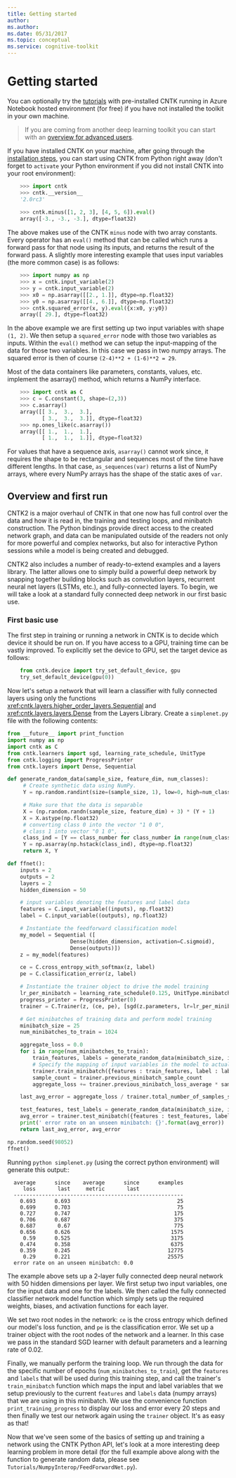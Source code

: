 ```yaml
---
title: Getting started
author: 
ms.author: 
ms.date: 05/31/2017
ms.topic: conceptual
ms.service: cognitive-toolkit
---
```


# Getting started 

You can optionally try the [tutorials](https://notebooks.azure.com/cntk/libraries/tutorials) with pre-installed CNTK running in Azure Notebook hosted environment (for free) if you have not installed the toolkit in your own machine.

> If you are coming from another deep learning toolkit you can start with an [overview for advanced users](https://github.com/Microsoft/CNTK/blob/v2.0.rc3/Tutorials/CNTK_200_GuidedTour.ipynb).

If you have installed CNTK on your machine, after going through the [installation steps](/cognitive-toolkit/Setup-CNTK-on-your-machine),
you can start using CNTK from Python right away (don't forget to ``activate`` your Python environment if you did not install CNTK into your root environment):

```python
    >>> import cntk
    >>> cntk.__version__
    '2.0rc3'
    
    >>> cntk.minus([1, 2, 3], [4, 5, 6]).eval()
    array([-3., -3., -3.], dtype=float32)
```
The above makes use of the CNTK `minus` node with two array constants. Every operator has an `eval()` method that can be called which runs a forward 
pass for that node using its inputs, and returns the result of the forward pass. A slightly more interesting example that uses input variables (the 
more common case) is as follows:

```python
    >>> import numpy as np
    >>> x = cntk.input_variable(2)
    >>> y = cntk.input_variable(2)
    >>> x0 = np.asarray([[2., 1.]], dtype=np.float32)
    >>> y0 = np.asarray([[4., 6.]], dtype=np.float32)
    >>> cntk.squared_error(x, y).eval({x:x0, y:y0})
    array([ 29.], dtype=float32)
```

In the above example we are first setting up two input variables with shape `(1, 2)`. We then setup a `squared_error` node with those two variables as 
inputs. Within the `eval()` method we can setup the input-mapping of the data for those two variables. In this case we pass in two numpy arrays. 
The squared error is then of course `(2-4)**2 + (1-6)**2 = 29`.

Most of the data containers like parameters, constants, values, etc. implement
the asarray() method, which returns a NumPy interface.

```python
    >>> import cntk as C
    >>> c = C.constant(3, shape=(2,3))
    >>> c.asarray()
    array([[ 3.,  3.,  3.],
           [ 3.,  3.,  3.]], dtype=float32)
    >>> np.ones_like(c.asarray())
    array([[ 1.,  1.,  1.],
           [ 1.,  1.,  1.]], dtype=float32)
```

For values that have a sequence axis, `asarray()` cannot work since, it requires
the shape to be rectangular and sequences most of the time have different
lengths. In that case, `as_sequences(var)` returns a list of NumPy arrays,
where every NumPy arrays has the shape of the static axes of `var`.

## Overview and first run

CNTK2 is a major overhaul of CNTK in that one now has full control over the data and how it is read in, the training and testing loops, and minibatch 
construction. The Python bindings provide direct access to the created network graph, and data can be manipulated outside of the readers not only 
for more powerful and complex networks, but also for interactive Python sessions while a model is being created and debugged.

CNTK2 also includes a number of ready-to-extend examples and a layers library. The latter allows one to simply build a powerful deep network by 
snapping together building blocks such as convolution layers, recurrent neural net layers (LSTMs, etc.), and fully-connected layers. To begin, we will take a 
look at a standard fully connected deep network in our first basic use.

### First basic use

The first step in training or running a network in CNTK is to decide which device it should be run on. If you have access to a GPU, training time 
can be vastly improved. To explicitly set the device to GPU, set the target device as follows:

```python
    from cntk.device import try_set_default_device, gpu
    try_set_default_device(gpu(0))
```

Now let's setup a network that will learn a classifier with fully connected layers using only the functions <xref:cntk.layers.higher_order_layers.Sequential>
and <xref:cntk.layers.layers.Dense> from the Layers Library. Create a `simplenet.py` file with the following contents:

```python
from __future__ import print_function
import numpy as np
import cntk as C
from cntk.learners import sgd, learning_rate_schedule, UnitType
from cntk.logging import ProgressPrinter
from cntk.layers import Dense, Sequential

def generate_random_data(sample_size, feature_dim, num_classes):
     # Create synthetic data using NumPy.
     Y = np.random.randint(size=(sample_size, 1), low=0, high=num_classes)

     # Make sure that the data is separable
     X = (np.random.randn(sample_size, feature_dim) + 3) * (Y + 1)
     X = X.astype(np.float32)
     # converting class 0 into the vector "1 0 0",
     # class 1 into vector "0 1 0", ...
     class_ind = [Y == class_number for class_number in range(num_classes)]
     Y = np.asarray(np.hstack(class_ind), dtype=np.float32)
     return X, Y

def ffnet():
    inputs = 2
    outputs = 2
    layers = 2
    hidden_dimension = 50

    # input variables denoting the features and label data
    features = C.input_variable((inputs), np.float32)
    label = C.input_variable((outputs), np.float32)

    # Instantiate the feedforward classification model
    my_model = Sequential ([
                    Dense(hidden_dimension, activation=C.sigmoid),
                    Dense(outputs)])
    z = my_model(features)

    ce = C.cross_entropy_with_softmax(z, label)
    pe = C.classification_error(z, label)

    # Instantiate the trainer object to drive the model training
    lr_per_minibatch = learning_rate_schedule(0.125, UnitType.minibatch)
    progress_printer = ProgressPrinter(0)
    trainer = C.Trainer(z, (ce, pe), [sgd(z.parameters, lr=lr_per_minibatch)], [progress_printer])

    # Get minibatches of training data and perform model training
    minibatch_size = 25
    num_minibatches_to_train = 1024

    aggregate_loss = 0.0
    for i in range(num_minibatches_to_train):
        train_features, labels = generate_random_data(minibatch_size, inputs, outputs)
        # Specify the mapping of input variables in the model to actual minibatch data to be trained with
        trainer.train_minibatch({features : train_features, label : labels})
        sample_count = trainer.previous_minibatch_sample_count
        aggregate_loss += trainer.previous_minibatch_loss_average * sample_count

    last_avg_error = aggregate_loss / trainer.total_number_of_samples_seen

    test_features, test_labels = generate_random_data(minibatch_size, inputs, outputs)
    avg_error = trainer.test_minibatch({features : test_features, label : test_labels})
    print(' error rate on an unseen minibatch: {}'.format(avg_error))
    return last_avg_error, avg_error

np.random.seed(98052)
ffnet()
```

Running `python simplenet.py` (using the correct python environment) will generate this output::

      average      since    average      since      examples
         loss       last     metric       last
      ------------------------------------------------------
        0.693      0.693                                  25
        0.699      0.703                                  75
        0.727      0.747                                 175
        0.706      0.687                                 375
        0.687       0.67                                 775
        0.656      0.626                                1575
         0.59      0.525                                3175
        0.474      0.358                                6375
        0.359      0.245                               12775
         0.29      0.221                               25575
      error rate on an unseen minibatch: 0.0


The example above sets up a 2-layer fully connected deep neural network with 50 hidden dimensions per layer. We first setup two input variables, one for 
the input data and one for the labels. We then called the fully connected classifier network model function which simply sets up the required weights, 
biases, and activation functions for each layer.

We set two root nodes in the network: `ce` is the cross entropy which defined our model's loss function, and `pe` is the classification error. We 
set up a trainer object with the root nodes of the network and a learner. In this case we pass in the standard SGD learner with default parameters and a 
learning rate of 0.02.

Finally, we manually perform the training loop. We run through the data for the specific number of epochs (`num_minibatches_to_train`), get the ``features`` 
and `labels` that will be used during this training step, and call the trainer's `train_minibatch` function which maps the input and label variables that 
we setup previously to the current `features` and `labels` data (numpy arrays) that we are using in this minibatch. We use the convenience function 
`print_training_progress` to display our loss and error every 20 steps and then finally we test our network again using the `trainer` object. It's 
as easy as that!

Now that we've seen some of the basics of setting up and training a network using the CNTK Python API, let's look at a more interesting deep 
learning problem in more detail (for the full example above along with the function to generate random data, please see 
`Tutorials/NumpyInterop/FeedForwardNet.py`).




